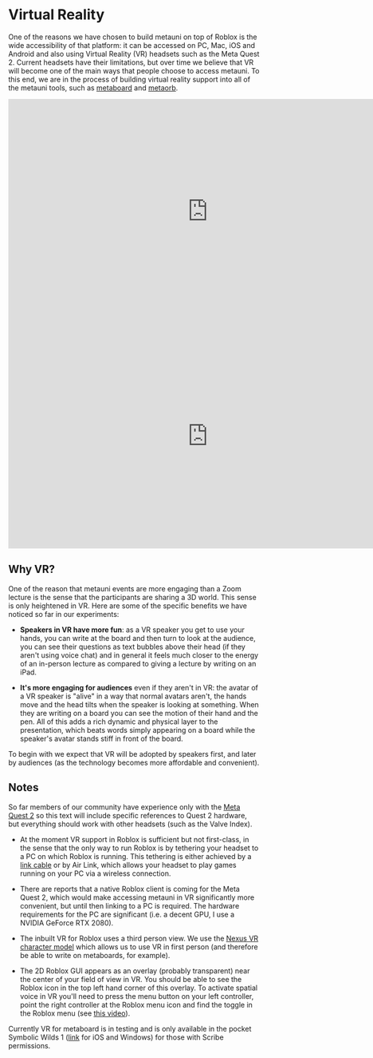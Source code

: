 # Virtual Reality

One of the reasons we have chosen to build metauni on top of Roblox is the wide accessibility of that platform: it can be accessed on PC, Mac, iOS and Android and also using Virtual Reality (VR) headsets such as the Meta Quest 2. Current headsets have their limitations, but over time we believe that VR will become one of the main ways that people choose to access metauni. To this end, we are in the process of building virtual reality support into all of the metauni tools, such as [metaboard](https://github.com/metauni/metaboard) and [metaorb](https://github.com/metauni/orb).

<iframe width="800" height="450" src="https://www.youtube.com/embed/I97UUnhPC2c" title="YouTube video player" frameborder="0" allow="accelerometer; autoplay; clipboard-write; encrypted-media; gyroscope; picture-in-picture" allowfullscreen></iframe>

<iframe width="800" height="450" src="https://www.youtube.com/embed/HeMF9-tj4Ek" title="YouTube video player" frameborder="0" allow="accelerometer; autoplay; clipboard-write; encrypted-media; gyroscope; picture-in-picture" allowfullscreen></iframe>

## Why VR?

One of the reason that metauni events are more engaging than a Zoom lecture is the sense that the participants are sharing a 3D world. This sense is only heightened in VR. Here are some of the specific benefits we have noticed so far in our experiments:

* **Speakers in VR have more fun**: as a VR speaker you get to use your hands, you can write at the board and then turn to look at the audience, you can see their questions as text bubbles above their head (if they aren't using voice chat) and in general it feels much closer to the energy of an in-person lecture as compared to giving a lecture by writing on an iPad.

* **It's more engaging for audiences** even if they aren't in VR: the avatar of a VR speaker is "alive" in a way that normal avatars aren't, the hands move and the head tilts when the speaker is looking at something. When they are writing on a board you can see the motion of their hand and the pen. All of this adds a rich dynamic and physical layer to the presentation, which beats words simply appearing on a board while the speaker's avatar stands stiff in front of the board.

To begin with we expect that VR will be adopted by speakers first, and later by audiences (as the technology becomes more affordable and convenient).

## Notes

So far members of our community have experience only with the [Meta Quest 2](https://store.facebook.com/au/quest/products/quest-2/) so this text will include specific references to Quest 2 hardware, but everything should work with other headsets (such as the Valve Index). 

* At the moment VR support in Roblox is sufficient but not first-class, in the sense that the only way to run Roblox is by tethering your headset to a PC on which Roblox is running. This tethering is either achieved by a [link cable](https://store.facebook.com/au/quest/accessories/quest-2/link-cable/) or by Air Link, which allows your headset to play games running on your PC via a wireless connection.

* There are reports that a native Roblox client is coming for the Meta Quest 2, which would make accessing metauni in VR significantly more convenient, but until then linking to a PC is required. The hardware requirements for the PC are significant (i.e. a decent GPU, I use a NVIDIA GeForce RTX 2080).

* The inbuilt VR for Roblox uses a third person view. We use the [Nexus VR character model](https://thenexusavenger.itch.io/nexus-vr-character-model) which allows us to use VR in first person (and therefore be able to write on metaboards, for example).

* The 2D Roblox GUI appears as an overlay (probably transparent) near the center of your field of view in VR. You should be able to see the Roblox icon in the top left hand corner of this overlay. To activate spatial voice in VR you'll need to press the menu button on your left controller, point the right controller at the Roblox menu icon and find the toggle in the Roblox menu (see [this video](https://youtu.be/4AjUzqqjsGg)).

Currently VR for metaboard is in testing and is only available in the pocket Symbolic Wilds 1 ([link](https://www.roblox.com/games/start?placeId=8165217582&launchData=pocket:Symbolic%20Wilds%201) for iOS and Windows) for those with Scribe permissions.
